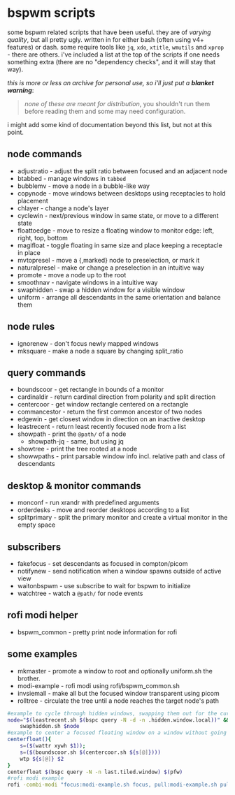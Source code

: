 bspwm scripts
=============

some bspwm related scripts that have been useful. they are of _varying quality_, but all pretty ugly. written in for either bash (often using v4+ features) or dash.
some require tools like `jq`, `xdo`, `xtitle`, `wmutils` and `xprop` - there are others. i've included a list at the top of the scripts if one needs something extra (there are no "dependency checks", and it will stay that way).

_this is more or less an archive for personal use, so i'll just put a **blanket warning**_:
>_none of these are meant for distribution_, you shouldn't run them before reading them and some may need configuration.

i might add some kind of documentation beyond this list, but not at this point.

node commands
-------------

* adjustratio   - adjust the split ratio between focused and an adjacent node
* btabbed       - manage windows in `tabbed`
* bubblemv      - move a node in a bubble-like way
* copynode      - move windows between desktops using receptacles to hold placement
* chlayer       - change a node's layer
* cyclewin      - next/previous window in same state, or move to a different state
* floattoedge   - move to resize a floating window to monitor edge: left, right, top, bottom
* magifloat     - toggle floating in same size and place keeping a receptacle in place
* mvtopresel    - move a {,marked} node to preselection, or mark it
* naturalpresel - make or change a preselection in an intuitive way
* promote       - move a node up to the root
* smoothnav     - navigate windows in a intuitive way
* swaphidden    - swap a hidden window for a visible window
* uniform       - arrange all descendants in the same orientation and balance them

node rules
----------

* ignorenew     - don't focus newly mapped windows
* mksquare      - make a node a square by changing split_ratio

query commands 
-------------- 

* boundscoor    - get rectangle in bounds of a monitor
* cardinaldir   - return cardinal direction from polarity and split direction
* centercoor    - get window rectangle centered on a rectangle
* commancestor  - return the first common ancestor of two nodes
* edgewin       - get closest window in direction on an inactive desktop
* leastrecent   - return least recently focused node from a list
* showpath      - print the `@path/` of a node
  * showpath-jq - same, but using jq
* showtree      - print the tree rooted at a node
* showwpaths    - print parsable window info incl. relative path and class of descendants

desktop & monitor commands
--------------------------

* monconf       - run xrandr with predefined arguments
* orderdesks    - move and reorder desktops according to a list
* splitprimary  - split the primary monitor and create a virtual monitor in the empty space

subscribers
-----------

* fakefocus     - set descendants as focused in compton/picom
* notifynew     - send notification when a window spawns outside of active view
* waitonbspwm   - use subscribe to wait for bspwm to initialize
* watchtree     - watch a `@path/` for node events

rofi modi helper
----------------

* bspwm_common  - pretty print node information for rofi

some examples
-------------

* mkmaster      - promote a window to root and optionally uniform.sh the brother.
* modi-example  - rofi modi using rofi/bspwm_common.sh
* invsiemall    - make all but the focused window transparent using picom
* rolltree      - circulate the tree until a node reaches the target node's path


``` bash
#example to cycle through hidden windows, swapping them out for the current window
node="$(leastrecent.sh $(bspc query -N -d -n .hidden.window.local))" &&
    swaphidden.sh $node
#example to center a focused floating window on a window without going off monitor
centerfloat(){
    s=($(wattr xywh $1));
    s=($(boundscoor.sh $(centercoor.sh ${s[@]})))
    wtp ${s[@]} $2
}
centerfloat $(bspc query -N -n last.tiled.window) $(pfw)
#rofi modi example
rofi -combi-modi "focus:modi-example.sh focus, pull:modi-example.sh pull" -modi combi -show combi
```
